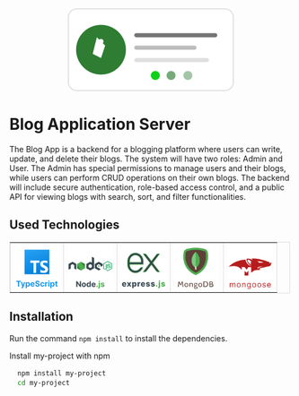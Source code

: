 <div align="center">
  <div>
  <img src="./images/BlogLogo.svg" />
  </div>
</div>

# Blog Application Server
The Blog App is a backend for a blogging platform where users can write, update, and delete their blogs. The system will have two roles: Admin and User. The Admin has special permissions to manage users and their blogs, while users can perform CRUD operations on their own blogs. The backend will include secure authentication, role-based access control, and a public API for viewing blogs with search, sort, and filter functionalities.
## Used Technologies
<div style="max-width: 500px;" align='center'>
  <table border='1' style='border: 1px solid #ddd; border-collapse: collapse;'>
    <tr>
      <td>
       <img src="./images/TypescriptLogo.svg" width="80" alt="typescript logo"/>
      </td>
      <td>
      <img src="./images/NodeJsLogo.svg" width="80" alt="nodejs logo"/>
      </td>
      <td>
        <img src="./images/ExpressJsLogo.svg" width="80" alt="espressjs logo"/>
      </td>
      <td>
        <img src="./images/mongoDBLogo1.svg" width="80" alt="mongodb logo" />
      </td>
      <td>
        <img src="./images/mongooseLogo1.svg" width="80" alt="mongoose logo" />
      </td>
    </tr>
  </table>
  </div>

## Installation
Run the command `npm install` to install the dependencies.

Install my-project with npm

```bash
  npm install my-project
  cd my-project
```
